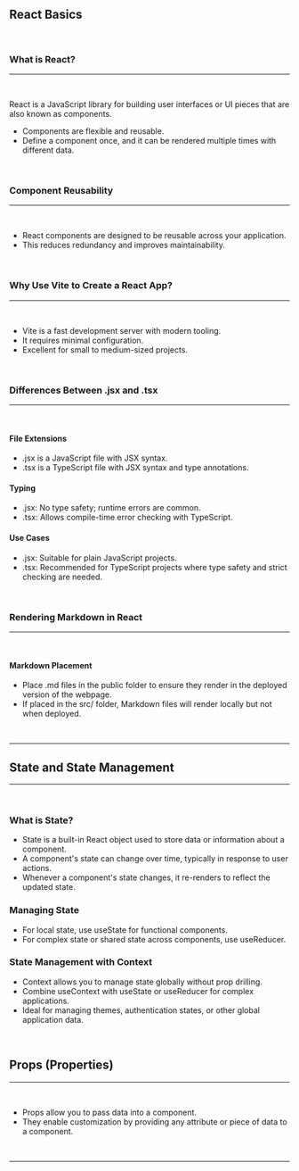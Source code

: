 ## React Basics
<br>

### What is React?
---
<br>

React is a JavaScript library for building user interfaces or UI pieces that are also known as components.

- Components are flexible and reusable.
- Define a component once, and it can be rendered multiple times with different data.

<br>

### Component Reusability
---
<br>

- React components are designed to be reusable across your application.
- This reduces redundancy and improves maintainability.

<br>

### Why Use Vite to Create a React App?
---
<br>

- Vite is a fast development server with modern tooling.
- It requires minimal configuration.
- Excellent for small to medium-sized projects.

<br>

### Differences Between .jsx and .tsx
---
<br>

#### File Extensions
- .jsx is a JavaScript file with JSX syntax.
- .tsx is a TypeScript file with JSX syntax and type annotations.

#### Typing
- .jsx: No type safety; runtime errors are common.
- .tsx: Allows compile-time error checking with TypeScript.

#### Use Cases
- .jsx: Suitable for plain JavaScript projects.
- .tsx: Recommended for TypeScript projects where type safety and strict checking are needed.

<br>

### Rendering Markdown in React
---
<br>

#### Markdown Placement
- Place .md files in the public folder to ensure they render in the deployed version of the webpage.
- If placed in the src/ folder, Markdown files will render locally but not when deployed.

<br>

---

## State and State Management
---
<br>

### What is State?
  - State is a built-in React object used to store data or information about a component.
  - A component's state can change over time, typically in response to user actions.
  - Whenever a component's state changes, it re-renders to reflect the updated state.

### Managing State
  - For local state, use useState for functional components.
  - For complex state or shared state across components, use useReducer.

### State Management with Context
  - Context allows you to manage state globally without prop drilling.
  - Combine useContext with useState or useReducer for complex applications.
  - Ideal for managing themes, authentication states, or other global application data.

<br>

## Props (Properties)
---
<br>

- Props allow you to pass data into a component.
- They enable customization by providing any attribute or piece of data to a component.

<br>

---

